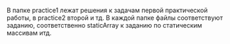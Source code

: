 В папкe practice1 лежат решения к задачам первой практической работы, в practice2 второй и тд. В каждой папке файлы соответствуют заданию, соответственно
staticArray к заданию по статическим массивам итд.
